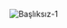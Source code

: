 ![Başlıksız-1](https://user-images.githubusercontent.com/53713274/123529783-8cf68180-d6fc-11eb-8de5-fa2e06a2a9ad.jpg)

